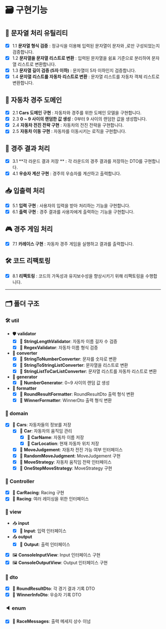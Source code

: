 # 🗃 구현기능

## 📝 문자열 처리 유틸리티
- [x] 1.1 **문자열 형식 검증** : 정규식을 이용해 입력된 문자열이 문자와 ,로만 구성되었는지 검증합니다.
- [x] 1.2 **문자열을 문자열 리스트로 변환** : 입력된 문자열을 쉼표 기준으로 분리하여 문자열 리스트로 변환합니다.
- [x] 1.3 **문자열 길이 검증 (5자 이하)** : 문자열이 5자 이하인지 검증합니다.
- [x] 1.4 **문자열 리스트를 자동차 리스트로 변환** : 문자열 리스트를 자동차 객체 리스트로 변환합니다.

## 🚗 자동차 경주 도메인
- [x] 2.1 **Cars 도메인 구현** : 자동차와 경주를 위한 도메인 모델을 구현합니다.
- [x] 2.3 **0 ~ 9 사이의 랜덤한 값 생성** : 0부터 9 사이의 랜덤한 값을 생성합니다.
- [x] 2.4 **자동차 전진 전략 구현** : 자동차의 전진 전략을 구현합니다.
- [x] 2.5 **자동차 이동 구현** : 자동차를 이동시키는 로직을 구현합니다.

## 🏁 경주 결과 처리
- [x] 3.1 **각 라운드 결과 저장 ** : 각 라운드의 경주 결과를 저장하는 DTO를 구현합니다.
- [x] 4.1 **우승자 계산 구현** : 경주의 우승자를 계산하고 출력합니다.

## 📥 입출력 처리
- [x] 5.1 **입력 구현** : 사용자의 입력을 받아 처리하는 기능을 구현합니다.
- [x] 6.1 **출력 구현** : 경주 결과를 사용자에게 출력하는 기능을 구현합니다.

## 🎮 경주 게임 처리
- [x] 7.1 **카레이스 구현** : 자동차 경주 게임을 실행하고 결과를 출력합니다.

## 🛠 코드 리팩토링
- [x] 8.1 **리팩토링** : 코드의 가독성과 유지보수성을 향상시키기 위해 리팩토링을 수행합니다.

---

## 🗂 폴더 구조

### 🛠 util

- 🛡️ **validator**
  - [x] 📝 **StringLengthValidator**: 자동차 이름 길자 수 검증
  - [x] 📝 **RegexValidator**: 자동차 이름 형식 검증

- 🔄 **converter**
  - [x] 📝 **StringToNumberConverter**: 문자를 숫자로 변환
  - [x] 📝 **StringToStringListConverter**: 문자열을 리스트로 변환
  - [x] 📝 **StringListToCarListConverter**: 문자열 리스트를 자동차 리스트로 변환

- 🎰 **generator**
  - [x] 📝 **NumberGenerator**: 0~9 사이의 랜덤 값 생성

- 🎨 **formatter** 
  - [x] 📝 **RoundResultFormatter**: RoundResultDto 출력 형식 변환
  - [x] 📝 **WinnerFormatter**: WinnerDto 출력 형식 변환

### 🏢 domain

- [x] 🚗 **Cars**: 자동차들의 정보를 저장
  - [x] 🚖 **Car**: 자동차의 움직임 관리
    - [x] 📝 **CarName**: 자동차 이름 저장
    - [x] 📝 **CarLocation**: 현재 자동차 위치 저장

  - [x] 🚀 **MoveJudgement**: 자동차 전진 가능 여부 인터페이스
  - [x] 📝 **RandomMoveJudgment**: MoveJudgement 구현
  - [x] 📝 **MoveStrategy**: 자동차 움직임 전략 인터페이스
  - [x] 📝 **OneStepMoveStrategy**: MoveStrategy 구현
### 🚥 **Controller**

- [x] 📝 **CarRacing**: Racing 구현
- [x] 📝 **Racing**: 여러 레이싱을 위한 인터페이스

### 👀 view

- 📥 **input**
  - [x] 📝 **Input**: 입력 인터페이스

- 📤 **output**
  - [x] 📝 **Output**: 출력 인터페이스

- [x] 🖼️ **ConsoleInputView**: Input 인터페이스 구현
- [x] 🖼️ **ConsoleOutputView**: Output 인터페이스 구현

### 📝 dto

- [x] 📝 **RoundResultDto**: 각 경기 결과 기록 DTO
- [x] 📝 **WinnerInfoDto**: 우승자 기록 DTO

### 🔈 enum

- [x] 📝 **RaceMessages**: 출력 메세지 상수 이넘